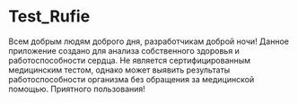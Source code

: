 # Test_Rufie
Всем добрым людям доброго дня, разработчикам доброй ночи! Данное приложение создано для анализа собственного здоровья и работоспособности сердца. Не является сертифицированным медицинским тестом, однако может выявить результаты работоспособности организма без обращения за медицинской помощью. 
Приятного пользования!
